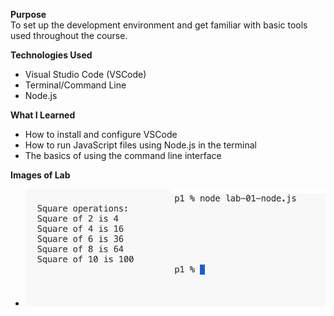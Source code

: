 **Purpose**  
To set up the development environment and get familiar with basic tools used throughout the course.

**Technologies Used**  
- Visual Studio Code (VSCode)  
- Terminal/Command Line  
- Node.js  

**What I Learned**  
- How to install and configure VSCode  
- How to run JavaScript files using Node.js in the terminal  
- The basics of using the command line interface  

**Images of Lab**
- ![Lab 1 Image](lab1.png)  
